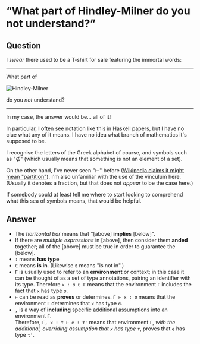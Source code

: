 
# &#x201C;What part of Hindley-Milner do you not understand?&#x201D;

## Question
        
I _swear_ there used to be a T-shirt for sale featuring the immortal words:

* * *

What part of

![Hindley-Milner](https://i.stack.imgur.com/xkKgE.png)

do you _not_ understand?

* * *

In my case, the answer would be... all of it!

In particular, I often see notation like this in Haskell papers, but I have no clue what any of it means. I have no idea what branch of mathematics it's supposed to be.

I recognise the letters of the Greek alphabet of course, and symbols such as "∉" (which usually means that something is not an element of a set).

On the other hand, I've never seen "⊢" before ([Wikipedia claims it might mean "partition"](https://en.wikipedia.org/wiki/List_of_mathematical_symbols)). I'm also unfamiliar with the use of the vinculum here. (Usually it denotes a fraction, but that does not _appear_ to be the case here.)

If somebody could at least tell me where to start looking to comprehend what this sea of symbols means, that would be helpful.

## Answer
        
*   The _horizontal bar_ means that "\[above\] **implies** \[below\]".
*   If there are _multiple expressions_ in \[above\], then consider them **anded** together; all of the \[above\] must be true in order to guarantee the \[below\].
*   `:` means **has type**
*   `∈` means **is in**. (Likewise `∉` means "is not in".)
*   `Γ` is usually used to refer to an **environment** or context; in this case it can be thought of as a set of type annotations, pairing an identifier with its type. Therefore `x : σ ∈ Γ` means that the environment `Γ` includes the fact that `x` has type `σ`.
*   `⊢` can be read as **proves** or determines. `Γ ⊢ x : σ` means that the environment `Γ` determines that `x` has type `σ`.
*   `,` is a way of **including** specific additional assumptions into an environment `Γ`.  
    Therefore, `Γ, x : τ ⊢ e : τ'` means that environment `Γ`, _with the additional, overriding assumption that `x` has type `τ`_, proves that `e` has type `τ'`.
